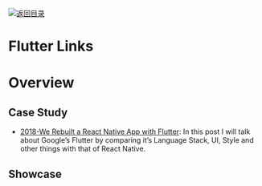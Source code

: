 [![返回目录](https://user-images.githubusercontent.com/5803001/38079637-ff0abcf0-3371-11e8-9b76-ad651620afc7.jpg)](https://github.com/wxyyxc1992/Awesome-Links)

# Flutter Links

# Overview

## Case Study

- [2018-We Rebuilt a React Native App with Flutter](https://blog.geekyants.com/we-rebuilt-a-react-native-app-with-flutter-4160f0499a82): In this post I will talk about Google’s Flutter by comparing it’s Language Stack, UI, Style and other things with that of React Native.

## Showcase
